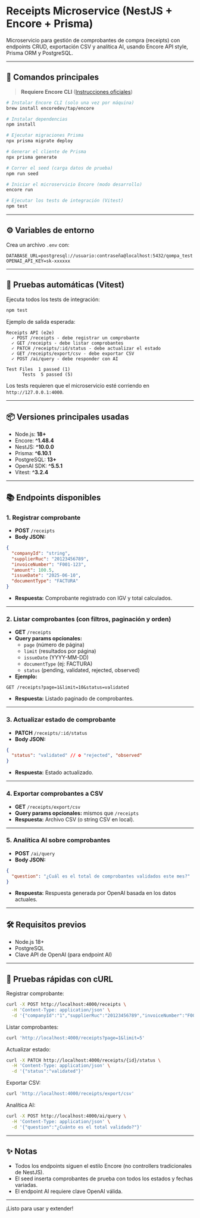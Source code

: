 # Receipts Microservice (NestJS + Encore + Prisma)

Microservicio para gestión de comprobantes de compra (receipts) con endpoints CRUD, exportación CSV y analítica AI, usando Encore API style, Prisma ORM y PostgreSQL.

---

## 🚀 Comandos principales

> **Requiere Encore CLI** ([Instrucciones oficiales](https://encore.dev/docs/ts/install))

```bash
# Instalar Encore CLI (solo una vez por máquina)
brew install encoredev/tap/encore

# Instalar dependencias
npm install

# Ejecutar migraciones Prisma
npx prisma migrate deploy

# Generar el cliente de Prisma
npx prisma generate

# Correr el seed (carga datos de prueba)
npm run seed

# Iniciar el microservicio Encore (modo desarrollo)
encore run

# Ejecutar los tests de integración (Vitest)
npm test
```

---

## ⚙️ Variables de entorno
Crea un archivo `.env` con:
```
DATABASE_URL=postgresql://usuario:contraseña@localhost:5432/qompa_test
OPENAI_API_KEY=sk-xxxxxx
```

---

## 🧪 Pruebas automáticas (Vitest)

Ejecuta todos los tests de integración:

```bash
npm test
```

Ejemplo de salida esperada:
```
Receipts API (e2e)
  ✓ POST /receipts - debe registrar un comprobante
  ✓ GET /receipts - debe listar comprobantes
  ✓ PATCH /receipts/:id/status - debe actualizar el estado
  ✓ GET /receipts/export/csv - debe exportar CSV
  ✓ POST /ai/query - debe responder con AI

Test Files  1 passed (1)
      Tests  5 passed (5)
```

Los tests requieren que el microservicio esté corriendo en `http://127.0.0.1:4000`.

---

## 📦 Versiones principales usadas

- Node.js: **18+**
- Encore: **^1.48.4**
- NestJS: **^10.0.0**
- Prisma: **^6.10.1**
- PostgreSQL: **13+**
- OpenAI SDK: **^5.5.1**
- Vitest: **^3.2.4**

---

## 📚 Endpoints disponibles

### 1. Registrar comprobante
- **POST** `/receipts`
- **Body JSON:**
```json
{
  "companyId": "string",
  "supplierRuc": "20123456789",
  "invoiceNumber": "F001-123",
  "amount": 100.5,
  "issueDate": "2025-06-10",
  "documentType": "FACTURA"
}
```
- **Respuesta:** Comprobante registrado con IGV y total calculados.

---

### 2. Listar comprobantes (con filtros, paginación y orden)
- **GET** `/receipts`
- **Query params opcionales:**
  - `page` (número de página)
  - `limit` (resultados por página)
  - `issueDate` (YYYY-MM-DD)
  - `documentType` (ej: FACTURA)
  - `status` (pending, validated, rejected, observed)
- **Ejemplo:**
```
GET /receipts?page=1&limit=10&status=validated
```
- **Respuesta:** Listado paginado de comprobantes.

---

### 3. Actualizar estado de comprobante
- **PATCH** `/receipts/:id/status`
- **Body JSON:**
```json
{
  "status": "validated" // o "rejected", "observed"
}
```
- **Respuesta:** Estado actualizado.

---

### 4. Exportar comprobantes a CSV
- **GET** `/receipts/export/csv`
- **Query params opcionales:** mismos que `/receipts`
- **Respuesta:** Archivo CSV (o string CSV en local).

---

### 5. Analítica AI sobre comprobantes
- **POST** `/ai/query`
- **Body JSON:**
```json
{
  "question": "¿Cuál es el total de comprobantes validados este mes?"
}
```
- **Respuesta:** Respuesta generada por OpenAI basada en los datos actuales.

---

## 🛠️ Requisitos previos
- Node.js 18+
- PostgreSQL
- Clave API de OpenAI (para endpoint AI)

---

## 🧪 Pruebas rápidas con cURL

Registrar comprobante:
```bash
curl -X POST http://localhost:4000/receipts \
  -H 'Content-Type: application/json' \
  -d '{"companyId":"1","supplierRuc":"20123456789","invoiceNumber":"F001-123","amount":100.5,"issueDate":"2025-06-10","documentType":"FACTURA"}'
```

Listar comprobantes:
```bash
curl 'http://localhost:4000/receipts?page=1&limit=5'
```

Actualizar estado:
```bash
curl -X PATCH http://localhost:4000/receipts/{id}/status \
  -H 'Content-Type: application/json' \
  -d '{"status":"validated"}'
```

Exportar CSV:
```bash
curl 'http://localhost:4000/receipts/export/csv'
```

Analítica AI:
```bash
curl -X POST http://localhost:4000/ai/query \
  -H 'Content-Type: application/json' \
  -d '{"question":"¿Cuánto es el total validado?"}'
```

---

## ✨ Notas
- Todos los endpoints siguen el estilo Encore (no controllers tradicionales de NestJS).
- El seed inserta comprobantes de prueba con todos los estados y fechas variadas.
- El endpoint AI requiere clave OpenAI válida.

---

¡Listo para usar y extender!
